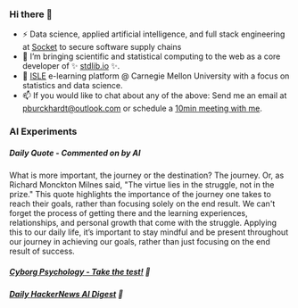 ### Hi there 👋

-   ⚡ Data science, applied artificial intelligence, and full stack engineering at [Socket](https://socket.dev) to secure software supply chains
-   🔭 I’m bringing scientific and statistical computing to the web as a core developer of ✨ [stdlib.io](https://stdlib.io) ✨.
-   📖 [ISLE](https://stat.cmu.edu/isle) e-learning platform @ Carnegie Mellon University with a focus on statistics and data science.
-   📫 If you would like to chat about any of the above: Send me an email at [pburckhardt@outlook.com](mailto:pburckhardt@outlook.com) or schedule a [10min meeting with me](https://cal.com/philipp-burckhardt/10min).

### AI Experiments

##### Daily Quote - Commented on by AI

<!-- <quote> -->

What is more important, the journey or the destination? The journey. Or, as Richard Monckton Milnes said, "The virtue lies in the struggle, not in the prize." This quote highlights the importance of the journey one takes to reach their goals, rather than focusing solely on the end result. We can't forget the process of getting there and the learning experiences, relationships, and personal growth that come with the struggle. Applying this to our daily life, it’s important to stay mindful and be present throughout our journey in achieving our goals, rather than just focusing on the end result of success.

<!-- </quote> -->

##### [Cyborg Psychology - Take the test!](http://cyborg-psychology.com/) 🚀 
##### [Daily HackerNews AI Digest](https://ai-digest.vercel.app/) :brain:

